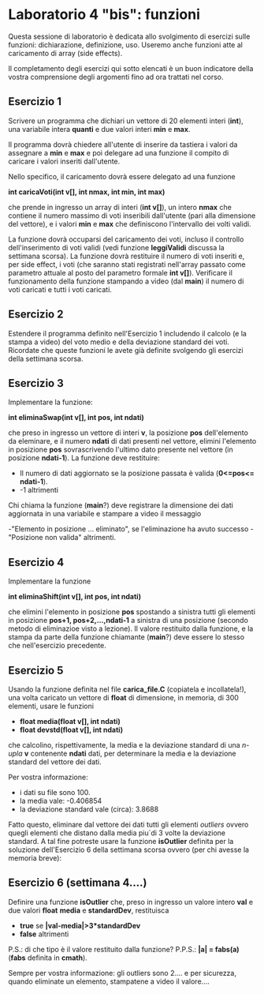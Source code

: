 # Laboratorio 4 "bis":   funzioni
Questa sessione di laboratorio è dedicata allo svolgimento di esercizi sulle funzioni: dichiarazione, definizione, uso. Useremo anche funzioni atte al caricamento di array (side effects).

Il completamento degli esercizi qui sotto elencati è un buon indicatore della vostra comprensione degli argomenti fino ad ora trattati nel corso.

## Esercizio 1
Scrivere un programma che dichiari un vettore di 20 elementi interi (__int__), una variabile intera __quanti__ e due valori interi __min__ e __max__.

Il programma dovrà chiedere all'utente di inserire da tastiera i valori da assegnare a __min__ e __max__ e poi delegare ad una funzione il compito di caricare i valori inseriti dall'utente.

Nello specifico, il caricamento dovrà essere delegato ad una funzione

__int caricaVoti(int v[], int nmax, int min, int max)__

che prende in ingresso un array di interi (__int v[]__), un intero __nmax__ che contiene il numero massimo di voti inseribili dall'utente (pari alla dimensione del vettore),  e i valori __min__ e __max__ che definiscono l'intervallo dei volti validi.

La funzione dovrà occuparsi del caricamento dei voti, incluso il controllo dell'inserimento di voti validi (vedi funzione __leggiValidi__ discussa la settimana scorsa). La funzione dovrà restituire il numero di voti inseriti e, per side effect, i voti (che saranno stati registrati nell'array passato come parametro attuale al posto del parametro formale __int v[]__). Verificare il funzionamento della funzione stampando a video (dal __main__) il numero di voti caricati e tutti i voti caricati.

## Esercizio 2

Estendere il programma definito nell'Esercizio 1 includendo il calcolo (e la stampa a video) del voto medio e della deviazione standard dei voti. Ricordate che queste funzioni le avete già definite svolgendo gli esercizi della settimana scorsa.

## Esercizio 3

Implementare la funzione:

__int eliminaSwap(int v[], int pos, int ndati)__

che preso in ingresso un vettore di interi __v__, la posizione __pos__ dell'elemento da eleminare, e il numero __ndati__ di dati presenti nel vettore, elimini l'elemento in posizione __pos__ sovrascrivendo l'ultimo dato presente nel vettore (in posizione __ndati-1__). La funzione deve restituire:

- Il numero di dati aggiornato se la posizione passata è valida (__0<=pos<= ndati-1__).
- -1 altrimenti

Chi chiama la funzione (__main__?) deve registrare la dimensione dei dati aggiornata in una variabile e stampare a video il messaggio 

-"Elemento in posizione ... eliminato", se l'eliminazione ha avuto successo
-"Posizione non valida"  altrimenti.


## Esercizio 4

Implementare la funzione 

__int eliminaShift(int v[], int pos, int ndati)__

che elimini l'elemento in posizione __pos__  spostando a sinistra tutti gli elementi in posizione __pos+1, pos+2,...,ndati-1__ a sinistra di una posizione (secondo metodo di eliminazioe visto a lezione). Il valore restituito dalla funzione, e la stampa da parte della funzione chiamante (__main__?) deve essere lo stesso che nell'esercizio precedente.


## Esercizio 5

Usando la funzione definita nel file __carica_file.C__ (copiatela e incollatela!), una volta caricato un vettore di __float__ di dimensione, in memoria, di 300 elementi, usare le funzioni 

- __float media(float v[], int ndati)__
- __float devstd(float v[], int ndati)__

che calcolino, rispettivamente, la media e la deviazione standard di una _n-upla_ __v__ contenente __ndati__ dati, per determinare la media e la deviazione standard del vettore dei dati.

Per vostra informazione:

- i dati su file sono 100.
- la media vale: -0.406854
- la deviazione standard vale (circa): 3.8688

Fatto questo, eliminare dal vettore dei dati tutti gli elementi _outliers_ ovvero quegli elementi che distano dalla media piu`di 3 volte la deviazione standard. A tal fine potreste usare la funzione __isOutlier__ definita per la soluzione dell'Esercizio 6 della settimana scorsa ovvero (per chi avesse la memoria breve):

## Esercizio 6 (settimana 4....)

Definire una funzione __isOutlier__ che, preso in ingresso un valore intero __val__ e due valori __float__ __media__ e __standardDev__, restituisca

- __true__ se __|val-media|>3*standardDev__
-  __false__ altrimenti

P.S.: di che tipo è il valore restituito dalla funzione?
P.P.S.: __|a| = fabs(a)__ (__fabs__ definita in __cmath__).


Sempre per vostra informazione: gli outliers sono 2.... e per sicurezza, quando eliminate un elemento, stampatene a video il valore....
